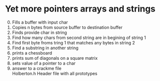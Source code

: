 # Yet more pointers arrays and strings

0. Fills a buffer with input char<br>
1. Copies n bytes from source buffer to destination buffer<br>
2. Finds provide char in string<br>
3. Find how many chars from second string are in begining of string 1<br>
4. Find first byte froms tring 1 that matches any bytes in string 2<br>
5. Find a substring in another string<br>
6. prints a chessboard<br>
7. prints sum of diagonals on a square matrix<br>
8. sets value of a pointer to a char<br>
101. answer to a crackme file<br>
Holberton.h Header file with all prototypes<br>